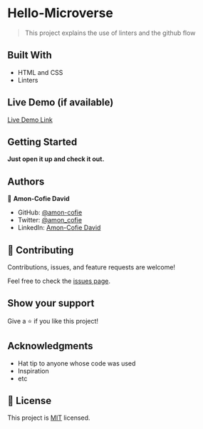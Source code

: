 # Hello-Microverse

> This project explains the use of linters and the github flow

## Built With

- HTML and CSS
- Linters

## Live Demo (if available)

[Live Demo Link](http://192.168.8.100:5500/Hello-Microverse/)

## Getting Started

**Just open it up and check it out.**

## Authors

👤 **Amon-Cofie David**

- GitHub: [@amon-cofie](https://github.com/amon-cofie)
- Twitter: [@amon_cofie](https://twitter.com/amon_cofie)
- LinkedIn: [Amon-Cofie David](www.linkedin.com/in/david-amon-cofie-2389ab241)

## 🤝 Contributing

Contributions, issues, and feature requests are welcome!

Feel free to check the [issues page](https://github.com/amon-cofie/Hello-Microverse/issues).

## Show your support

Give a ⭐️ if you like this project!

## Acknowledgments

- Hat tip to anyone whose code was used
- Inspiration
- etc

## 📝 License

This project is [MIT](https://github.com/amon-cofie/Hello-Microverse/blob/main/LICENSE) licensed.
